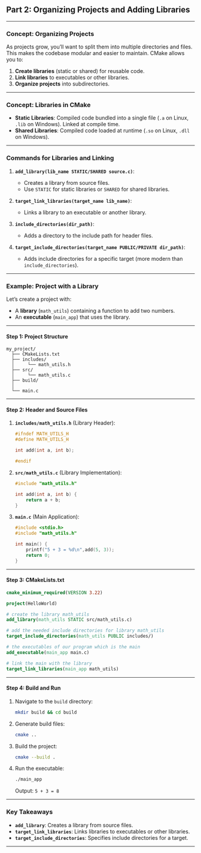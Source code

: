 ## **Part 2: Organizing Projects and Adding Libraries**

---

### **Concept: Organizing Projects**
As projects grow, you’ll want to split them into multiple directories and files. This makes the codebase modular and easier to maintain. CMake allows you to:
1. **Create libraries** (static or shared) for reusable code.
2. **Link libraries** to executables or other libraries.
3. **Organize projects** into subdirectories.

---

### **Concept: Libraries in CMake**
- **Static Libraries**: Compiled code bundled into a single file (`.a` on Linux, `.lib` on Windows). Linked at compile time.
- **Shared Libraries**: Compiled code loaded at runtime (`.so` on Linux, `.dll` on Windows).

---

### **Commands for Libraries and Linking**
1. **`add_library(lib_name STATIC/SHARED source.c)`**:  
   - Creates a library from source files.  
   - Use `STATIC` for static libraries or `SHARED` for shared libraries.

2. **`target_link_libraries(target_name lib_name)`**:  
   - Links a library to an executable or another library.

3. **`include_directories(dir_path)`**:  
   - Adds a directory to the include path for header files.

4. **`target_include_directories(target_name PUBLIC/PRIVATE dir_path)`**:  
   - Adds include directories for a specific target (more modern than `include_directories`).

---

### **Example: Project with a Library**
Let’s create a project with:
- A **library** (`math_utils`) containing a function to add two numbers.
- An **executable** (`main_app`) that uses the library.

---

#### **Step 1: Project Structure**
```
my_project/
  ├── CMakeLists.txt
  ├── includes/
  │     └── math_utils.h
  ├── src/
  │     └── math_utils.c
  ├── build/
  │
  └── main.c
```

---

#### **Step 2: Header and Source Files**
1. **`includes/math_utils.h`** (Library Header):
   ```c
   #ifndef MATH_UTILS_H
   #define MATH_UTILS_H

   int add(int a, int b);

   #endif
   ```

2. **`src/math_utils.c`** (Library Implementation):
   ```c
   #include "math_utils.h"

   int add(int a, int b) {
       return a + b;
   }
   ```

3. **`main.c`** (Main Application):
   ```c
   #include <stdio.h>
   #include "math_utils.h"

   int main() {
       printf("5 + 3 = %d\n",add(5, 3));
       return 0;
   }
   ```

---

#### **Step 3: CMakeLists.txt**
```cmake
cmake_minimum_required(VERSION 3.22)

project(HelloWorld)

# create the library math_utils
add_library(math_utils STATIC src/math_utils.c)

# add the needed include directories for library math_utils
target_include_directories(math_utils PUBLIC includes/)

# the executables of our program which is the main
add_executable(main_app main.c)

# link the main with the library
target_link_libraries(main_app math_utils)
```

---

#### **Step 4: Build and Run**
1. Navigate to the `build` directory:
   ```bash
   mkdir build && cd build
   ```

2. Generate build files:
   ```bash
   cmake ..
   ```

3. Build the project:
   ```bash
   cmake --build .
   ```

4. Run the executable:
   ```bash
   ./main_app
   ```
   Output: `5 + 3 = 8`

---

### **Key Takeaways**
- **`add_library`**: Creates a library from source files.
- **`target_link_libraries`**: Links libraries to executables or other libraries.
- **`target_include_directories`**: Specifies include directories for a target.

---